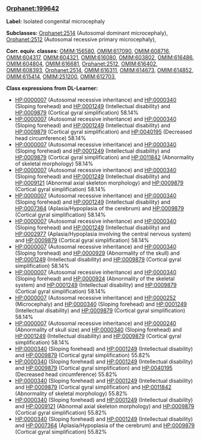 
### [Orphanet:199642](http://www.orpha.net/ORDO/Orphanet_199642)
**Label:** Isolated congenital microcephaly

**Subclasses:** [Orphanet:2514](http://www.orpha.net/ORDO/Orphanet_2514) (Autosomal dominant microcephaly), [Orphanet:2512](http://www.orpha.net/ORDO/Orphanet_2512) (Autosomal recessive primary microcephaly), 

**Corr. equiv. classes:** [OMIM:156580](http://purl.obolibrary.org/obo/OMIM_156580), [OMIM:617090](http://purl.obolibrary.org/obo/OMIM_617090), [OMIM:608716](http://purl.obolibrary.org/obo/OMIM_608716), [OMIM:604317](http://purl.obolibrary.org/obo/OMIM_604317), [OMIM:604321](http://purl.obolibrary.org/obo/OMIM_604321), [OMIM:616080](http://purl.obolibrary.org/obo/OMIM_616080), [OMIM:603802](http://purl.obolibrary.org/obo/OMIM_603802), [OMIM:616486](http://purl.obolibrary.org/obo/OMIM_616486), [OMIM:604804](http://purl.obolibrary.org/obo/OMIM_604804), [OMIM:616681](http://purl.obolibrary.org/obo/OMIM_616681), [Orphanet:2512](http://www.orpha.net/ORDO/Orphanet_2512), [OMIM:616402](http://purl.obolibrary.org/obo/OMIM_616402), [OMIM:608393](http://purl.obolibrary.org/obo/OMIM_608393), [Orphanet:2514](http://www.orpha.net/ORDO/Orphanet_2514), [OMIM:616311](http://purl.obolibrary.org/obo/OMIM_616311), [OMIM:614673](http://purl.obolibrary.org/obo/OMIM_614673), [OMIM:614852](http://purl.obolibrary.org/obo/OMIM_614852), [OMIM:615414](http://purl.obolibrary.org/obo/OMIM_615414), [OMIM:251200](http://purl.obolibrary.org/obo/OMIM_251200), [OMIM:612703](http://purl.obolibrary.org/obo/OMIM_612703), 

**Class expressions from DL-Learner:**

- [HP:0000007](http://purl.obolibrary.org/obo/HP_0000007) (Autosomal recessive inheritance) and [HP:0000340](http://purl.obolibrary.org/obo/HP_0000340) (Sloping forehead) and [HP:0001249](http://purl.obolibrary.org/obo/HP_0001249) (Intellectual disability) and [HP:0009879](http://purl.obolibrary.org/obo/HP_0009879) (Cortical gyral simplification) 58.14%
- [HP:0000007](http://purl.obolibrary.org/obo/HP_0000007) (Autosomal recessive inheritance) and [HP:0000340](http://purl.obolibrary.org/obo/HP_0000340) (Sloping forehead) and [HP:0001249](http://purl.obolibrary.org/obo/HP_0001249) (Intellectual disability) and [HP:0009879](http://purl.obolibrary.org/obo/HP_0009879) (Cortical gyral simplification) and [HP:0040195](http://purl.obolibrary.org/obo/HP_0040195) (Decreased head circumference) 58.14%
- [HP:0000007](http://purl.obolibrary.org/obo/HP_0000007) (Autosomal recessive inheritance) and [HP:0000340](http://purl.obolibrary.org/obo/HP_0000340) (Sloping forehead) and [HP:0001249](http://purl.obolibrary.org/obo/HP_0001249) (Intellectual disability) and [HP:0009879](http://purl.obolibrary.org/obo/HP_0009879) (Cortical gyral simplification) and [HP:0011842](http://purl.obolibrary.org/obo/HP_0011842) (Abnormality of skeletal morphology) 58.14%
- [HP:0000007](http://purl.obolibrary.org/obo/HP_0000007) (Autosomal recessive inheritance) and [HP:0000340](http://purl.obolibrary.org/obo/HP_0000340) (Sloping forehead) and [HP:0001249](http://purl.obolibrary.org/obo/HP_0001249) (Intellectual disability) and [HP:0009121](http://purl.obolibrary.org/obo/HP_0009121) (Abnormal axial skeleton morphology) and [HP:0009879](http://purl.obolibrary.org/obo/HP_0009879) (Cortical gyral simplification) 58.14%
- [HP:0000007](http://purl.obolibrary.org/obo/HP_0000007) (Autosomal recessive inheritance) and [HP:0000340](http://purl.obolibrary.org/obo/HP_0000340) (Sloping forehead) and [HP:0001249](http://purl.obolibrary.org/obo/HP_0001249) (Intellectual disability) and [HP:0007364](http://purl.obolibrary.org/obo/HP_0007364) (Aplasia/Hypoplasia of the cerebrum) and [HP:0009879](http://purl.obolibrary.org/obo/HP_0009879) (Cortical gyral simplification) 58.14%
- [HP:0000007](http://purl.obolibrary.org/obo/HP_0000007) (Autosomal recessive inheritance) and [HP:0000340](http://purl.obolibrary.org/obo/HP_0000340) (Sloping forehead) and [HP:0001249](http://purl.obolibrary.org/obo/HP_0001249) (Intellectual disability) and [HP:0002977](http://purl.obolibrary.org/obo/HP_0002977) (Aplasia/Hypoplasia involving the central nervous system) and [HP:0009879](http://purl.obolibrary.org/obo/HP_0009879) (Cortical gyral simplification) 58.14%
- [HP:0000007](http://purl.obolibrary.org/obo/HP_0000007) (Autosomal recessive inheritance) and [HP:0000340](http://purl.obolibrary.org/obo/HP_0000340) (Sloping forehead) and [HP:0000929](http://purl.obolibrary.org/obo/HP_0000929) (Abnormality of the skull) and [HP:0001249](http://purl.obolibrary.org/obo/HP_0001249) (Intellectual disability) and [HP:0009879](http://purl.obolibrary.org/obo/HP_0009879) (Cortical gyral simplification) 58.14%
- [HP:0000007](http://purl.obolibrary.org/obo/HP_0000007) (Autosomal recessive inheritance) and [HP:0000340](http://purl.obolibrary.org/obo/HP_0000340) (Sloping forehead) and [HP:0000924](http://purl.obolibrary.org/obo/HP_0000924) (Abnormality of the skeletal system) and [HP:0001249](http://purl.obolibrary.org/obo/HP_0001249) (Intellectual disability) and [HP:0009879](http://purl.obolibrary.org/obo/HP_0009879) (Cortical gyral simplification) 58.14%
- [HP:0000007](http://purl.obolibrary.org/obo/HP_0000007) (Autosomal recessive inheritance) and [HP:0000252](http://purl.obolibrary.org/obo/HP_0000252) (Microcephaly) and [HP:0000340](http://purl.obolibrary.org/obo/HP_0000340) (Sloping forehead) and [HP:0001249](http://purl.obolibrary.org/obo/HP_0001249) (Intellectual disability) and [HP:0009879](http://purl.obolibrary.org/obo/HP_0009879) (Cortical gyral simplification) 58.14%
- [HP:0000007](http://purl.obolibrary.org/obo/HP_0000007) (Autosomal recessive inheritance) and [HP:0000240](http://purl.obolibrary.org/obo/HP_0000240) (Abnormality of skull size) and [HP:0000340](http://purl.obolibrary.org/obo/HP_0000340) (Sloping forehead) and [HP:0001249](http://purl.obolibrary.org/obo/HP_0001249) (Intellectual disability) and [HP:0009879](http://purl.obolibrary.org/obo/HP_0009879) (Cortical gyral simplification) 58.14%
- [HP:0000340](http://purl.obolibrary.org/obo/HP_0000340) (Sloping forehead) and [HP:0001249](http://purl.obolibrary.org/obo/HP_0001249) (Intellectual disability) and [HP:0009879](http://purl.obolibrary.org/obo/HP_0009879) (Cortical gyral simplification) 55.82%
- [HP:0000340](http://purl.obolibrary.org/obo/HP_0000340) (Sloping forehead) and [HP:0001249](http://purl.obolibrary.org/obo/HP_0001249) (Intellectual disability) and [HP:0009879](http://purl.obolibrary.org/obo/HP_0009879) (Cortical gyral simplification) and [HP:0040195](http://purl.obolibrary.org/obo/HP_0040195) (Decreased head circumference) 55.82%
- [HP:0000340](http://purl.obolibrary.org/obo/HP_0000340) (Sloping forehead) and [HP:0001249](http://purl.obolibrary.org/obo/HP_0001249) (Intellectual disability) and [HP:0009879](http://purl.obolibrary.org/obo/HP_0009879) (Cortical gyral simplification) and [HP:0011842](http://purl.obolibrary.org/obo/HP_0011842) (Abnormality of skeletal morphology) 55.82%
- [HP:0000340](http://purl.obolibrary.org/obo/HP_0000340) (Sloping forehead) and [HP:0001249](http://purl.obolibrary.org/obo/HP_0001249) (Intellectual disability) and [HP:0009121](http://purl.obolibrary.org/obo/HP_0009121) (Abnormal axial skeleton morphology) and [HP:0009879](http://purl.obolibrary.org/obo/HP_0009879) (Cortical gyral simplification) 55.82%
- [HP:0000340](http://purl.obolibrary.org/obo/HP_0000340) (Sloping forehead) and [HP:0001249](http://purl.obolibrary.org/obo/HP_0001249) (Intellectual disability) and [HP:0007364](http://purl.obolibrary.org/obo/HP_0007364) (Aplasia/Hypoplasia of the cerebrum) and [HP:0009879](http://purl.obolibrary.org/obo/HP_0009879) (Cortical gyral simplification) 55.82%



